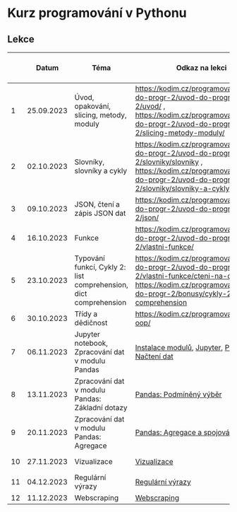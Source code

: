 # Kurz programování v Pythonu

## Lekce

|    | Datum     | Téma             | Odkaz na lekci                                                           | Odkaz na úkol | Řešení úkolu  
| -- | --------- | ---------------- | ------------------------------------------------------------------------ | ------------- | -------------
| 1  | 25.09.2023 | Úvod, opakování, slicing, metody, moduly | https://kodim.cz/programovani/uvod-do-progr-2/uvod-do-programovani-2/uvod/ , https://kodim.cz/programovani/uvod-do-progr-2/uvod-do-programovani-2/slicing-metody-moduly/ | [ukol-01](https://github.com/JankaMarschalkova/python-podzim-pondeli-2023/blob/main/ukoly/ukol-01.md)
| 2  | 02.10.2023 | Slovníky, slovníky a cykly | https://kodim.cz/programovani/uvod-do-progr-2/uvod-do-programovani-2/slovniky/slovniky ,  https://kodim.cz/programovani/uvod-do-progr-2/uvod-do-programovani-2/slovniky/slovniky-a-cykly  | [ukol-02](https://github.com/JankaMarschalkova/python-podzim-pondeli-2023/blob/main/ukoly/ukol-02.md)
| 3  | 09.10.2023 | JSON, čtení a zápis JSON dat | https://kodim.cz/programovani/uvod-do-progr-2/uvod-do-programovani-2/json/ | [ukol-03](https://github.com/JankaMarschalkova/python-podzim-pondeli-2023/blob/main/ukoly/ukol-03.md)
| 4  | 16.10.2023 | Funkce | https://kodim.cz/programovani/uvod-do-progr-2/uvod-do-programovani-2/vlastni-funkce/ | [ukol-04](https://github.com/JankaMarschalkova/python-podzim-pondeli-2023/blob/main/ukoly/ukol-04.md)
| 5  | 23.10.2023 | Typování funkcí, Cykly 2: list comprehension, dict comprehension | https://kodim.cz/programovani/uvod-do-progr-2/uvod-do-programovani-2/vlastni-funkce/cteni-na-doma , https://kodim.cz/programovani/uvod-do-progr-2/bonusy/cykly-2/list-comprehension | [ukol-05](https://github.com/JankaMarschalkova/python-podzim-pondeli-2023/blob/main/ukoly/ukol-05.md)
| 6  | 30.10.2023 |  Třídy a dědičnost | https://kodim.cz/programovani/python-oop/ | [ukol-06](https://github.com/JankaMarschalkova/python-podzim-pondeli-2023/blob/main/ukoly/ukol-06.md)
| 7  | 06.11.2023 | Jupyter notebook, Zpracování dat v modulu Pandas | [Instalace modulů](https://kodim.cz/analyza-dat/python-data-1/python-pro-data-1/instalace/instalace-modulu), [Jupyter](https://kodim.cz/analyza-dat/python-data-1/bonusy/jupyter/jupyter), [Pandas: Načtení dat](https://kodim.cz/analyza-dat/python-data-1/python-pro-data-1/nacteni-dat/nacteni-dat) | [ukol-07](https://github.com/JankaMarschalkova/python-podzim-pondeli-2023/blob/main/ukoly/ukol-07.md)
| 8  | 13.11.2023 | Zpracování dat v modulu Pandas: Základní dotazy | [Pandas: Podmíněný výběr](https://kodim.cz/analyza-dat/python-data-1/python-pro-data-1/podmineny-vyber/podmineny-vyber)| [ukol-08](https://github.com/JankaMarschalkova/python-podzim-pondeli-2023/blob/main/ukoly/ukol-08.md)
| 9 | 20.11.2023 | Zpracování dat v modulu Pandas: Agregace | [Pandas: Agregace a spojování](https://kodim.cz/analyza-dat/python-data-1/python-pro-data-1/agregace-a-spojovani/pokrocile-upravy) | [ukol-09](https://github.com/JankaMarschalkova/python-podzim-pondeli-2023/blob/main/ukoly/ukol-09.md)
| 10 | 27.11.2023 | Vizualizace | [Vizualizace](https://kodim.cz/analyza-dat/python-data-1/python-pro-data-1/vizualizace/vizualizace) | [ukol-10](https://github.com/JankaMarschalkova/python-podzim-pondeli-2023/blob/main/ukoly/ukol-10.md)
| 11 | 04.12.2023 | Regulární výrazy | [Regulární výrazy](https://kodim.cz/analyza-dat/python-data-1/ziskavani-dat/regularni-vyrazy/regularni-vyrazy) | [ukol-11](https://github.com/JankaMarschalkova/python-podzim-pondeli-2023/blob/main/ukoly/ukol-11.md)
| 12 | 11.12.2023 | Webscraping | [Webscraping](https://kodim.cz/analyza-dat/python-data-1/ziskavani-dat/webscraping) | NaN


